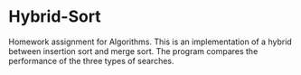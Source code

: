 # Hybrid-Sort
Homework assignment for Algorithms. This is an implementation of a hybrid between insertion sort and merge sort. The program compares the performance of the three types of searches. 
